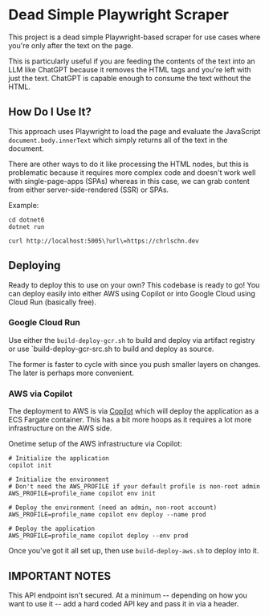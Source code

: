 # Dead Simple Playwright Scraper

This project is a dead simple Playwright-based scraper for use cases where you're only after the text on the page.

This is particularly useful if you are feeding the contents of the text into an LLM like ChatGPT because it removes the HTML tags and you're left with just the text.  ChatGPT is capable enough to consume the text without the HTML.

## How Do I Use It?

This approach uses Playwright to load the page and evaluate the JavaScript `document.body.innerText` which simply returns all of the text in the document.

There are other ways to do it like processing the HTML nodes, but this is problematic because it requires more complex code and doesn't work well with single-page-apps (SPAs) whereas in this case, we can grab content from either server-side-rendered (SSR) or SPAs.

Example:

```
cd dotnet6
dotnet run

curl http://localhost:5005\?url\=https://chrlschn.dev
```

## Deploying

Ready to deploy this to use on your own?  This codebase is ready to go!  You can deploy easily into either AWS using Copilot or into Google Cloud using Cloud Run (basically free).

### Google Cloud Run

Use either the `build-deploy-gcr.sh` to build and deploy via artifact registry or use `build-deploy-gcr-src.sh to build and deploy as source.

The former is faster to cycle with since you push smaller layers on changes.  The later is perhaps more convenient.

### AWS via Copilot

The deployment to AWS is via [Copilot](https://aws.github.io/copilot-cli/) which will deploy the application as a ECS Fargate container.  This has a bit more hoops as it requires a lot more infrastructure on the AWS side.

Onetime setup of the AWS infrastructure via Copilot:

```shell
# Initialize the application
copilot init

# Initialize the environment
# Don't need the AWS_PROFILE if your default profile is non-root admin
AWS_PROFILE=profile_name copilot env init

# Deploy the environment (need an admin, non-root account)
AWS_PROFILE=profile_name copilot env deploy --name prod

# Deploy the application
AWS_PROFILE=profile_name copilot deploy --env prod
```

Once you've got it all set up, then use `build-deploy-aws.sh` to deploy into it.

## IMPORTANT NOTES

This API endpoint isn't secured.  At a minimum -- depending on how you want to use it -- add a hard coded API key and pass it in via a header.